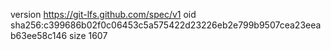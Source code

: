 version https://git-lfs.github.com/spec/v1
oid sha256:c399686b02f0c06453c5a575422d23226eb2e799b9507cea23eeab63ee58c146
size 1607
